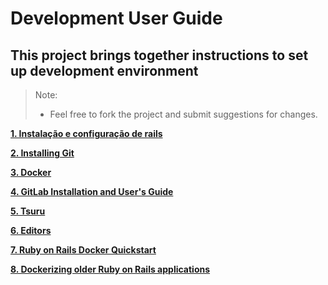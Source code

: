 # Development User Guide

## This project brings together instructions to set up development environment

> Note:
> * Feel free to fork the project and submit suggestions for changes.

**[1. Instalação e configuração de rails](Instalacao_configuracao_rails.md)**

**[2. Installing Git](Git.md)**

**[3. Docker](docker/Docker.md)**

**[4. GitLab Installation and User's Guide](Gitlab.md)**

**[5. Tsuru](tsuru/Tsuru.md)**

**[6. Editors](Editors.md)**

**[7. Ruby on Rails Docker Quickstart](ruby_on_rails_docker_quickstart.md)**

**[8. Dockerizing older Ruby on Rails applications](dockerizing_older_ruby_on_rails_applications.md)**